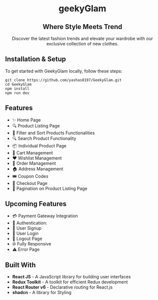 <div align="center">
    <h1 align="center">geekyGlam</h1>
    <h2 align="center">Where Style Meets Trend</h2>
    <p align="center">Discover the latest fashion trends and elevate your wardrobe with our exclusive collection of new clothes.</p>
</div>

## **Installation & Setup**

To get started with GeekyGlam locally, follow these steps:

    git clone https://github.com/yashas8197/GeekyGlam.git
    cd GeekyGlam
    npm install
    npm run dev

## **Features**

- ✨ Home Page
- 🔍 Product Listing Page
- 🔧 Filter and Sort Products Functionalities
- 🔍 Search Product Functionality
- 📦 Individual Product Page
- 🛒 Cart Management
- ❤️ Wishlist Management
- 📝 Order Management
- 🏠 Address Management
- 🎟️ Coupon Codes
- 🛒 Checkout Page
- 📜 Pagination on Product Listing Page

## Upcoming Features

- 💳 Payment Gateway Integration
- 🔑 Authentication:
- 📝 User Signup
- 🔑 User Login
- 🚪 Logout Page
- 🌐 Fully Responsive
- ⚠️ Error Page

## **Built With**

- **React JS** - A JavaScript library for building user interfaces
- **Redux Toolkit** - A toolkit for efficient Redux development
- **React Router v6** - Declarative routing for React.js
- **shadcn** - A library for Styling
